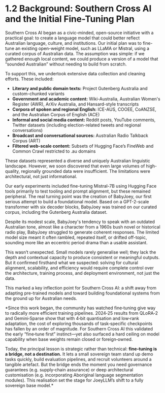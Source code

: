 # 1.2 Background: Southern Cross AI and the Initial Fine-Tuning Plan

Southern Cross AI began as a civic-minded, open-source initiative with a practical goal: to create a language model that could better reflect Australian language, culture, and institutions. Our initial plan was to fine-tune an existing open-weight model, such as LLaMA or Mistral, using a curated corpus of Australian data. The assumption was simple: if we gathered enough local content, we could produce a version of a model that “sounded Australian” without needing to build from scratch.

To support this, we undertook extensive data collection and cleaning efforts. These included:
- **Literary and public domain texts:** Project Gutenberg Australia and custom-chunked variants
- **Government and academic content:** Wiki-Australia, Australian Women's Register (AWR), ArXiv Australia, and Hansard-style transcripts
- **Corpora of spoken and regional English:** ICE-AUS, COOEE, CoANZSE, and the Australian Corpus of English (ACE)
- **Informal and social media content:** Reddit posts, YouTube comments, Twitter datasets (including election-related tweets and regional conversations)
- **Broadcast and conversational sources:** Australian Radio Talkback Corpus (ART)
- **Filtered web-scale content:** Subsets of Hugging Face’s FineWeb and Common Crawl restricted to .au domains

These datasets represented a diverse and uniquely Australian linguistic landscape. However, we soon discovered that even large volumes of high-quality, regionally grounded data were insufficient. The limitations were architectural, not just informational.

Our early experiments included fine-tuning Mistral-7B using Hugging Face tools primarily to test tooling and prompt alignment, but these remained peripheral. The real turning point was the creation of BabyJoey, our first serious attempt to build a foundational model. Based on a GPT-2-scale transformer with six decoder blocks, BabyJoey was trained on our curated corpus, including the Gutenberg Australia dataset.

Despite its modest scale, BabyJoey's tendency to speak with an outdated Australian tone, almost like a character from a 1960s bush novel or historical radio play, BabyJoey struggled to generate coherent responses. The limited model size meant it often rambled, repeated itself, or drifted off-topic, sounding more like an eccentric period drama than a usable assistant. 

This wasn’t unexpected. Small models rarely generalise well; they lack the depth and contextual capacity to produce consistent or meaningful outputs. But it confirmed firsthand what we suspected: solving for cultural alignment, scalability, and efficiency would require complete control over the architecture, training process, and deployment environment, not just the data.

This marked a key inflection point for Southern Cross AI: a shift away from adapting pre-trained models and toward building foundational systems from the ground up for Australian needs.

*Since this work began, the community has watched fine‑tuning give way to radically more efficient training pipelines. 2024‑25 results from QLoRA‑2 and Gemini‑Sparse show that with 4‑bit quantisation and low‑rank adaptation, the cost of exploring thousands of task‑specific checkpoints has fallen by an order of magnitude.  For Southern Cross AI this validated the early “fine‑tune first” instinct—yet also surfaced a hard ceiling on model capability when base weights remain closed or foreign‑owned.

Today, the principal lesson is strategic rather than technical: **fine‑tuning is a bridge, not a destination.** It lets a small sovereign team stand up demo tasks quickly, build evaluation pipelines, and recruit volunteers around a tangible artefact.  But the bridge ends the moment you need governance guarantees (e.g. supply‑chain assurance) or deep architectural customisation (e.g. incorporating Aboriginal language segmentation modules).  This realisation set the stage for JoeyLLM’s shift to a fully sovereign base model.*
